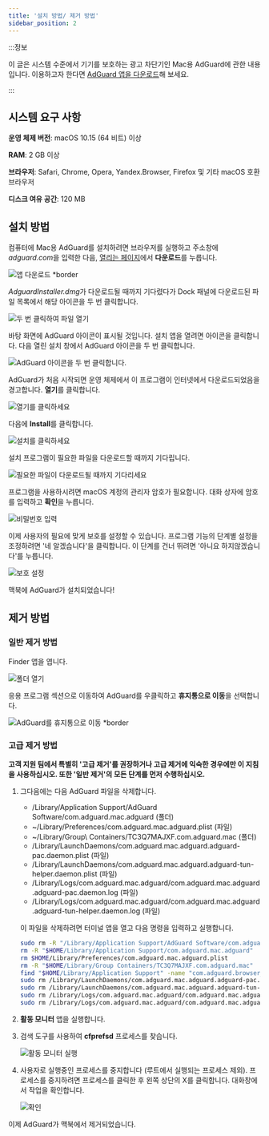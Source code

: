```yaml
---
title: '설치 방법/ 제거 방법'
sidebar_position: 2
---
```


:::정보

이 글은 시스템 수준에서 기기를 보호하는 광고 차단기인 Mac용 AdGuard에 관한 내용입니다. 이용하고자 한다면 [AdGuard 앱을 다운로드](https://agrd.io/download-kb-adblock)해 보세요.

:::

## 시스템 요구 사항

**운영 체제 버전**: macOS 10.15 (64 비트) 이상

**RAM**: 2 GB 이상

**브라우저**: Safari, Chrome, Opera, Yandex.Browser, Firefox 및 기타 macOS 호환 브라우저

**디스크 여유 공간**: 120 MB

## 설치 방법

컴퓨터에 Mac용 AdGuard를 설치하려면 브라우저를 실행하고 주소창에 *adguard.com*을 입력한 다음, [열리는 페이지](https://adguard.com/download.html?auto=1)에서 **다운로드**를 누릅니다.

![앱 다운로드 *border](https://cdn.adtidy.org/content/kb/ad_blocker/mac/1.jpg)

*AdguardInstaller.dmg*가 다운로드될 때까지 기다렸다가 Dock 패널에 다운로드된 파일 목록에서 해당 아이콘을 두 번 클릭합니다.

![두 번 클릭하여 파일 열기](https://cdn.adtidy.org/content/kb/ad_blocker/mac/installation_open_the_file.jpg)

바탕 화면에 AdGuard 아이콘이 표시될 것입니다. 설치 앱을 열려면 아이콘을 클릭합니다. 다음 열린 설치 창에서 AdGuard 아이콘을 두 번 클릭합니다.

![AdGuard 아이콘을 두 번 클릭합니다.](https://cdn.adtidy.org/content/kb/ad_blocker/mac/3.jpg)

AdGuard가 처음 시작되면 운영 체제에서 이 프로그램이 인터넷에서 다운로드되었음을 경고합니다. **열기**를 클릭합니다.

![열기를 클릭하세요](https://cdn.adtidy.org/content/kb/ad_blocker/mac/4.jpg)

다음에 **Install**를 클릭합니다.

![설치를 클릭하세요](https://cdn.adtidy.org/public/Adguard/kb/installation/Mac/en/5.png)

설치 프로그램이 필요한 파일을 다운로드할 때까지 기다립니다.

![필요한 파일이 다운로드될 때까지 기다리세요](https://cdn.adtidy.org/content/kb/ad_blocker/mac/6.jpg)

프로그램을 사용하시려면 macOS 계정의 관리자 암호가 필요합니다. 대화 상자에 암호를 입력하고 **확인**을 누릅니다.

![비밀번호 입력](https://cdn.adtidy.org/content/kb/ad_blocker/mac/7.jpg)

이제 사용자의 필요에 맞게 보호를 설정할 수 있습니다. 프로그램 기능의 단계별 설정을 조정하려면 '네 알겠습니다'을 클릭합니다. 이 단계를 건너 뛰려면 '아니요 하지않겠습니다'를 누릅니다.

![보호 설정](https://cdn.adtidy.org/content/kb/ad_blocker/mac/installation-wizard.jpg)

맥북에 AdGuard가 설치되었습니다!

## 제거 방법

### 일반 제거 방법

Finder 앱을 엽니다.

![폴더 열기](https://cdn.adtidy.org/public/Adguard/En/Articles/howtodelete/finder.png)

응용 프로그램 섹션으로 이동하여 AdGuard를 우클릭하고 **휴지통으로 이동**을 선택합니다.

![AdGuard를 휴지통으로 이동 *border](https://cdn.adtidy.org/content/kb/ad_blocker/mac/11.jpg)

### 고급 제거 방법

**고객 지원 팀에서 특별히 '고급 제거'를 권장하거나 고급 제거에 익숙한 경우에만 이 지침을 사용하십시오. 또한 '일반 제거'의 모든 단계를 먼저 수행하십시오.**

1. 그다음에는 다음 AdGuard 파일을 삭제합니다.
    - /Library/Application Support/AdGuard Software/com.adguard.mac.adguard (폴더)
    - ~/Library/Preferences/com.adguard.mac.adguard.plist (파일)
    - ~/Library/Group\ Containers/TC3Q7MAJXF.com.adguard.mac (폴더)
    - /Library/LaunchDaemons/com.adguard.mac.adguard.adguard-pac.daemon.plist (파일)
    - /Library/LaunchDaemons/com.adguard.mac.adguard.adguard-tun-helper.daemon.plist (파일)
    - /Library/Logs/com.adguard.mac.adguard/com.adguard.mac.adguard.adguard-pac.daemon.log (파일)
    - /Library/Logs/com.adguard.mac.adguard/com.adguard.mac.adguard.adguard-tun-helper.daemon.log (파일)

    이 파일을 삭제하려면 터미널 앱을 열고 다음 명령을 입력하고 실행합니다.

    ```bash
    sudo rm -R "/Library/Application Support/AdGuard Software/com.adguard.mac.adguard"
    rm -R "$HOME/Library/Application Support/com.adguard.mac.adguard"
    rm $HOME/Library/Preferences/com.adguard.mac.adguard.plist
    rm -R "$HOME/Library/Group Containers/TC3Q7MAJXF.com.adguard.mac"
    find "$HOME/Library/Application Support" -name "com.adguard.browser_extension_host.nm.json" -delete
    sudo rm /Library/LaunchDaemons/com.adguard.mac.adguard.adguard-pac.daemon.plist
    sudo rm /Library/LaunchDaemons/com.adguard.mac.adguard.adguard-tun-helper.daemon.plist
    sudo rm /Library/Logs/com.adguard.mac.adguard/com.adguard.mac.adguard.adguard-pac.daemon.log
    sudo rm /Library/Logs/com.adguard.mac.adguard/com.adguard.mac.adguard.adguard-tun-helper.daemon.log
    ```

1. **활동 모니터** 앱을 실행합니다.
1. 검색 도구를 사용하여 **cfprefsd** 프로세스를 찾습니다.

    ![활동 모니터 실행](https://cdn.adtidy.org/content/kb/ad_blocker/mac/22.jpg)

1. 사용자로 실행중인 프로세스를 중지합니다 (루트에서 실행되는 프로세스 제외). 프로세스를 중지하려면 프로세스를 클릭한 후 왼쪽 상단의 X를 클릭합니다. 대화창에서 작업을 확인합니다.

    ![확인](https://cdn.adtidy.org/content/kb/ad_blocker/mac/33.jpg)

이제 AdGuard가 맥북에서 제거되었습니다.
